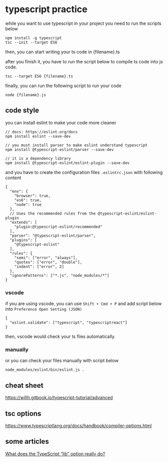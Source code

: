 # typescript practice
while you want to use typescript in your project you need to run the scripts below
```
npm install -g typescript
tsc --init --target ES6
```

then, you can start writing your ts code in {filename}.ts

after you finish it, you have to run the script below to compile ts code into js code.
```
tsc --target ES6 {filename}.ts
```

finally, you can run the following script to run your code
```
node {filename}.js
```

## code style
you can install eslint to make your code more cleaner
```
// docs: https://eslint.org/docs
npm install eslint --save-dev

// you must install parser to make eslint understand typescript
npm install @typescript-eslint/parser --save-dev

// it is a dependency library
npm install @typescript-eslint/eslint-plugin --save-dev
```

and you have to create the configuration files `.eslintrc.json` with following content
```
{
  "env": {
    "browser": true,
    "es6": true,
    "node": true
  },
  // Uses the recommended rules from the @typescript-eslint/eslint-plugin
  "extends": [
    "plugin:@typescript-eslint/recommended"
  ],
  "parser": "@typescript-eslint/parser",
  "plugins": [
    "@typescript-eslint"
  ],
  "rules": {
    "semi": ["error", "always"],
    "quotes": ["error", "double"],
    "indent": ["error", 2]
  },
  "ignorePatterns": ["*.js", "node_modules/*"]
}
```

### vscode
if you are using vscode, you can use `Shift + Cmd + P` and add script below into `Preference Open Setting (JSON)`
```
{
  "eslint.validate": ["typescript", "typescriptreact"]
}
```

then, vscode would check your ts files automatically.

### manually
or you can check your files manually with script below
```
node_modules/eslint/bin/eslint.js .
```

## cheat sheet
https://willh.gitbook.io/typescript-tutorial/advanced

## tsc options
https://www.typescriptlang.org/docs/handbook/compiler-options.html

## some articles
[What does the TypeScript “lib” option really do?](https://stackoverflow.com/questions/50986494/what-does-the-typescript-lib-option-really-do)